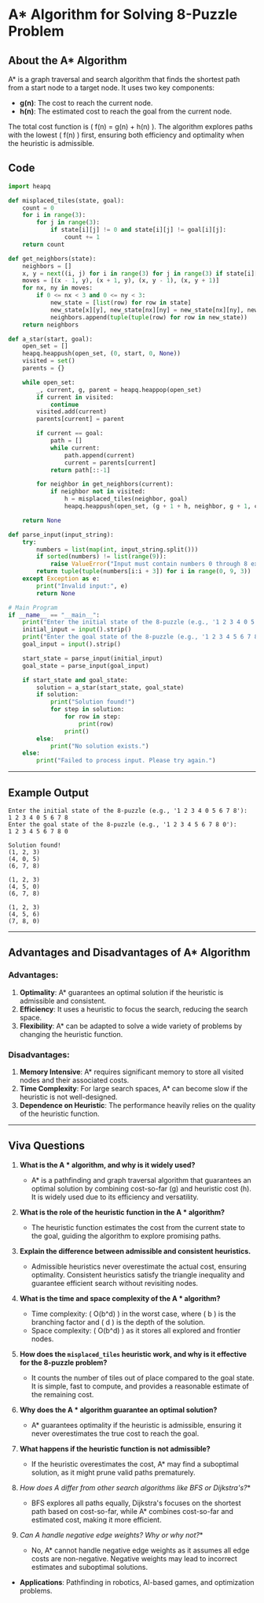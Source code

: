 # A* Algorithm for Solving 8-Puzzle Problem

## About the A* Algorithm
A* is a graph traversal and search algorithm that finds the shortest path from a start node to a target node. It uses two key components:
- **g(n)**: The cost to reach the current node.
- **h(n)**: The estimated cost to reach the goal from the current node.

The total cost function is \( f(n) = g(n) + h(n) \). The algorithm explores paths with the lowest \( f(n) \) first, ensuring both efficiency and optimality when the heuristic is admissible.


## Code
```python
import heapq

def misplaced_tiles(state, goal):
    count = 0
    for i in range(3):
        for j in range(3):
            if state[i][j] != 0 and state[i][j] != goal[i][j]:
                count += 1
    return count

def get_neighbors(state):
    neighbors = []
    x, y = next((i, j) for i in range(3) for j in range(3) if state[i][j] == 0)
    moves = [(x - 1, y), (x + 1, y), (x, y - 1), (x, y + 1)]
    for nx, ny in moves:
        if 0 <= nx < 3 and 0 <= ny < 3:
            new_state = [list(row) for row in state]
            new_state[x][y], new_state[nx][ny] = new_state[nx][ny], new_state[x][y]
            neighbors.append(tuple(tuple(row) for row in new_state))
    return neighbors

def a_star(start, goal):
    open_set = []
    heapq.heappush(open_set, (0, start, 0, None))
    visited = set()
    parents = {}

    while open_set:
        _, current, g, parent = heapq.heappop(open_set)
        if current in visited:
            continue
        visited.add(current)
        parents[current] = parent

        if current == goal:
            path = []
            while current:
                path.append(current)
                current = parents[current]
            return path[::-1]

        for neighbor in get_neighbors(current):
            if neighbor not in visited:
                h = misplaced_tiles(neighbor, goal)
                heapq.heappush(open_set, (g + 1 + h, neighbor, g + 1, current))

    return None

def parse_input(input_string):
    try:
        numbers = list(map(int, input_string.split()))
        if sorted(numbers) != list(range(9)):
            raise ValueError("Input must contain numbers 0 through 8 exactly once.")
        return tuple(tuple(numbers[i:i + 3]) for i in range(0, 9, 3))
    except Exception as e:
        print("Invalid input:", e)
        return None

# Main Program
if __name__ == "__main__":
    print("Enter the initial state of the 8-puzzle (e.g., '1 2 3 4 0 5 6 7 8'):")
    initial_input = input().strip()
    print("Enter the goal state of the 8-puzzle (e.g., '1 2 3 4 5 6 7 8 0'):")
    goal_input = input().strip()

    start_state = parse_input(initial_input)
    goal_state = parse_input(goal_input)

    if start_state and goal_state:
        solution = a_star(start_state, goal_state)
        if solution:
            print("Solution found!")
            for step in solution:
                for row in step:
                    print(row)
                print()
        else:
            print("No solution exists.")
    else:
        print("Failed to process input. Please try again.")
```

---

## Example  Output

```
Enter the initial state of the 8-puzzle (e.g., '1 2 3 4 0 5 6 7 8'):
1 2 3 4 0 5 6 7 8
Enter the goal state of the 8-puzzle (e.g., '1 2 3 4 5 6 7 8 0'):
1 2 3 4 5 6 7 8 0

Solution found!
(1, 2, 3)
(4, 0, 5)
(6, 7, 8)

(1, 2, 3)
(4, 5, 0)
(6, 7, 8)

(1, 2, 3)
(4, 5, 6)
(7, 8, 0)
```

---

## Advantages and Disadvantages of A* Algorithm

### Advantages:
1. **Optimality**: A* guarantees an optimal solution if the heuristic is admissible and consistent.
2. **Efficiency**: It uses a heuristic to focus the search, reducing the search space.
3. **Flexibility**: A* can be adapted to solve a wide variety of problems by changing the heuristic function.

### Disadvantages:
1. **Memory Intensive**: A* requires significant memory to store all visited nodes and their associated costs.
2. **Time Complexity**: For large search spaces, A* can become slow if the heuristic is not well-designed.
3. **Dependence on Heuristic**: The performance heavily relies on the quality of the heuristic function.

---

## Viva Questions
1. **What is the A * algorithm, and why is it widely used?**
   - A* is a pathfinding and graph traversal algorithm that guarantees an optimal solution by combining cost-so-far (g) and heuristic cost (h). It is widely used due to its efficiency and versatility.

2. **What is the role of the heuristic function in the A * algorithm?**
   - The heuristic function estimates the cost from the current state to the goal, guiding the algorithm to explore promising paths.

3. **Explain the difference between admissible and consistent heuristics.**
   - Admissible heuristics never overestimate the actual cost, ensuring optimality. Consistent heuristics satisfy the triangle inequality and guarantee efficient search without revisiting nodes.

4. **What is the time and space complexity of the A * algorithm?**
   - Time complexity: \( O(b^d) \) in the worst case, where \( b \) is the branching factor and \( d \) is the depth of the solution.
   - Space complexity: \( O(b^d) \) as it stores all explored and frontier nodes.

5. **How does the `misplaced_tiles` heuristic work, and why is it effective for the 8-puzzle problem?**
   - It counts the number of tiles out of place compared to the goal state. It is simple, fast to compute, and provides a reasonable estimate of the remaining cost.

6. **Why does the A * algorithm guarantee an optimal solution?**
   - A* guarantees optimality if the heuristic is admissible, ensuring it never overestimates the true cost to reach the goal.

7. **What happens if the heuristic function is not admissible?**
   - If the heuristic overestimates the cost, A* may find a suboptimal solution, as it might prune valid paths prematurely.

8. **How does A* differ from other search algorithms like BFS or Dijkstra's?**
   - BFS explores all paths equally, Dijkstra's focuses on the shortest path based on cost-so-far, while A* combines cost-so-far and estimated cost, making it more efficient.

9. **Can A* handle negative edge weights? Why or why not?**
    - No, A* cannot handle negative edge weights as it assumes all edge costs are non-negative. Negative weights may lead to incorrect estimates and suboptimal solutions.

- **Applications**: Pathfinding in robotics, AI-based games, and optimization problems.


